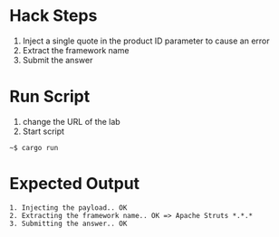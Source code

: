 # Hack Steps

1. Inject a single quote in the product ID parameter to cause an error
2. Extract the framework name
3. Submit the answer

# Run Script

1. change the URL of the lab
2. Start script

```
~$ cargo run
```

# Expected Output

```
1. Injecting the payload.. OK
2. Extracting the framework name.. OK => Apache Struts *.*.*
3. Submitting the answer.. OK
```
